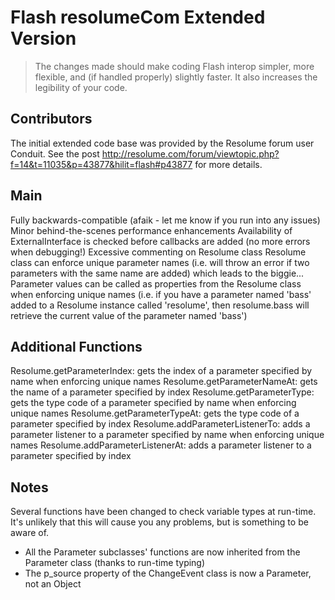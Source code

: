 # Flash resolumeCom Extended Version
> The changes made should make coding Flash interop simpler, more flexible, and (if handled properly) slightly faster. It also increases the legibility of your code.

## Contributors
The initial extended code base was provided by the Resolume forum user Conduit. See the post <http://resolume.com/forum/viewtopic.php?f=14&t=11035&p=43877&hilit=flash#p43877> for more details.

## Main
Fully backwards-compatible (afaik - let me know if you run into any issues)
Minor behind-the-scenes performance enhancements
Availability of ExternalInterface is checked before callbacks are added (no more errors when debugging!)
Excessive commenting on Resolume class
Resolume class can enforce unique parameter names (i.e. will throw an error if two parameters with the same name are added) which leads to the biggie...
Parameter values can be called as properties from the Resolume class when enforcing unique names (i.e. if you have a parameter named 'bass' added to a Resolume instance called 'resolume', then resolume.bass will retrieve the current value of the parameter named 'bass')

## Additional Functions
Resolume.getParameterIndex: gets the index of a parameter specified by name when enforcing unique names
Resolume.getParameterNameAt: gets the name of a parameter specified by index
Resolume.getParameterType: gets the type code of a parameter specified by name when enforcing unique names
Resolume.getParameterTypeAt: gets the type code of a parameter specified by index
Resolume.addParameterListenerTo: adds a parameter listener to a parameter specified by name when enforcing unique names
Resolume.addParameterListenerAt: adds a parameter listener to a parameter specified by index

## Notes
Several functions have been changed to check variable types at run-time. It's unlikely that this will cause you any problems, but is something to be aware of. 

- All the Parameter subclasses' functions are now inherited from the Parameter class (thanks to run-time typing)
- The p_source property of the ChangeEvent class is now a Parameter, not an Object
